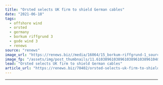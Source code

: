 ```yaml
---
title: "Orsted selects UK firm to shield German cables"
date: "2021-06-18"
tags: 
  - offshore wind
  - orsted
  - germany
  - borkum riffgrund 3
  - gode wind 3
  - renews
source: "renews"
image_url: "https://renews.biz//media/16064/15_borkum-riffgrund-1_source-dong-energy.bmp?mode=crop&width=770&heightratio=0.6103896103896103896103896104&slimmage=true"
image_fp: "/assets/img/post_thumbnails/11.6103896103896103896103896104&slimmage=true"
lead: "Orsted selects UK firm to shield German cables"
article_url: "https://renews.biz/70402/orsted-selects-uk-firm-to-shield-german-cables/"
---
```


---
